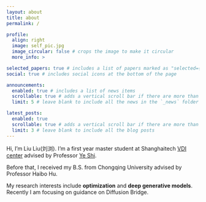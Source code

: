 ```yaml
---
layout: about
title: about
permalink: /

profile:
  align: right
  image: self_pic.jpg
  image_circular: false # crops the image to make it circular
  more_info: >

selected_papers: true # includes a list of papers marked as "selected={true}"
social: true # includes social icons at the bottom of the page

announcements:
  enabled: true # includes a list of news items
  scrollable: true # adds a vertical scroll bar if there are more than 3 news items
  limit: 5 # leave blank to include all the news in the `_news` folder

latest_posts:
  enabled: true
  scrollable: true # adds a vertical scroll bar if there are more than 3 new posts items
  limit: 3 # leave blank to include all the blog posts
---
```


Hi, I’m Liu Liu(刘浏). I’m a first year master student at Shanghaitech [VDI center](https://vdi.sist.shanghaitech.edu.cn/) advised by Professor [Ye Shi](https://shiye21.github.io/).

Before that, I received my B.S. from Chongqing University advised by Professor Haibo Hu.

My research interests include **optimization** and **deep generative models**. Recently I am focusing on guidance on Diffusion Bridge.


